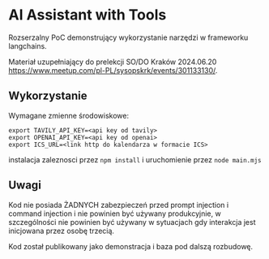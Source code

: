 # AI Assistant with Tools

Rozserzalny PoC demonstrujący wykorzystanie narzędzi w frameworku langchains.

Materiał uzupełniający do prelekcji SO/DO Kraków 2024.06.20 <https://www.meetup.com/pl-PL/sysopskrk/events/301133130/>.

## Wykorzystanie

Wymagane zmienne środowiskowe:
```
export TAVILY_API_KEY=<api key od tavily>
export OPENAI_API_KEY=<api key od openai>
export ICS_URL=<link http do kalendarza w formacie ICS>
```

instalacja zaleznosci przez `npm install` i uruchomienie przez `node main.mjs`

## Uwagi

Kod nie posiada ŻADNYCH zabezpieczeń przed prompt injection i command injection i nie powinien być używany produkcyjnie, w szczególności nie powinien być używany w sytuacjach gdy interakcja jest inicjowana przez osobę trzecią.

Kod został publikowany jako demonstracja i baza pod dalszą rozbudowę.
